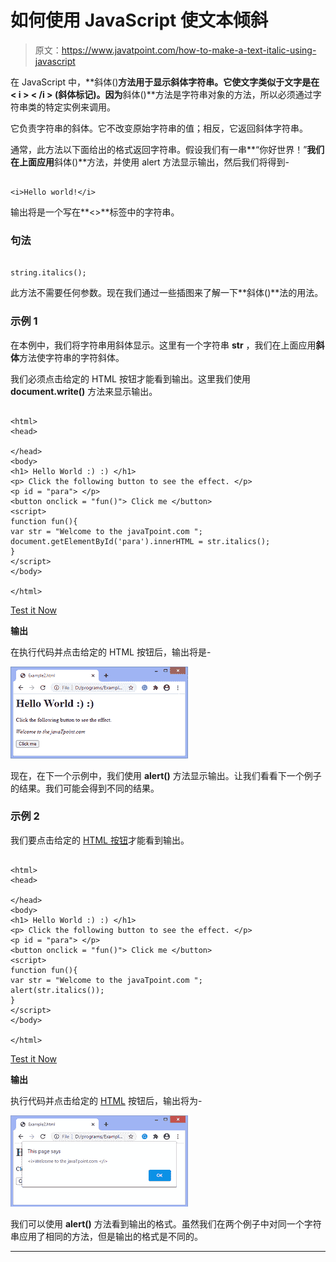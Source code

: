 # 如何使用 JavaScript 使文本倾斜

> 原文：<https://www.javatpoint.com/how-to-make-a-text-italic-using-javascript>

在 JavaScript 中，**斜体()**方法用于显示斜体字符串。它使文字类似于文字是在 **< i > < /i >** (斜体标记)。因为**斜体()**方法是字符串对象的方法，所以必须通过字符串类的特定实例来调用。

它负责字符串的斜体。它不改变原始字符串的值；相反，它返回斜体字符串。

通常，此方法以下面给出的格式返回字符串。假设我们有一串**“你好世界！”**我们在上面应用**斜体()**方法，并使用 alert 方法显示输出，然后我们将得到-

```

<i>Hello world!</i> 

```

输出将是一个写在**<></I>**标签中的字符串。

### 句法

```

string.italics();

```

此方法不需要任何参数。现在我们通过一些插图来了解一下**斜体()**法的用法。

### 示例 1

在本例中，我们将字符串用斜体显示。这里有一个字符串 **str** ，我们在上面应用**斜体**方法使字符串的字符斜体。

我们必须点击给定的 HTML 按钮才能看到输出。这里我们使用 **document.write()** 方法来显示输出。

```

<html>
<head>

</head>
<body>
<h1> Hello World :) :) </h1>
<p> Click the following button to see the effect. </p>
<p id = "para"> </p>
<button onclick = "fun()"> Click me </button>
<script>
function fun(){
var str = "Welcome to the javaTpoint.com ";
document.getElementById('para').innerHTML = str.italics();
}
</script>
</body>

</html>

```

[Test it Now](https://www.javatpoint.com/oprweb/test.jsp?filename=how-to-make-a-text-italic-using-javascript1)

**输出**

在执行代码并点击给定的 HTML 按钮后，输出将是-

![How to make a text italic using JavaScript](img/9785a9408444febacdbda8154bdf24ba.png)

现在，在下一个示例中，我们使用 **alert()** 方法显示输出。让我们看看下一个例子的结果。我们可能会得到不同的结果。

### 示例 2

我们要点击给定的 [HTML 按钮](https://www.javatpoint.com/html-button-tag)才能看到输出。

```

<html>
<head>

</head>
<body>
<h1> Hello World :) :) </h1>
<p> Click the following button to see the effect. </p>
<p id = "para"> </p>
<button onclick = "fun()"> Click me </button>
<script>
function fun(){
var str = "Welcome to the javaTpoint.com ";
alert(str.italics());
}
</script>
</body>

</html>

```

[Test it Now](https://www.javatpoint.com/oprweb/test.jsp?filename=how-to-make-a-text-italic-using-javascript2)

**输出**

执行代码并点击给定的 [HTML](https://www.javatpoint.com/html-tutorial) 按钮后，输出将为-

![How to make a text italic using JavaScript](img/b97cc9d7ae6d1c008d7695b06cdf7d5f.png)

我们可以使用 **alert()** 方法看到输出的格式。虽然我们在两个例子中对同一个字符串应用了相同的方法，但是输出的格式是不同的。

* * *